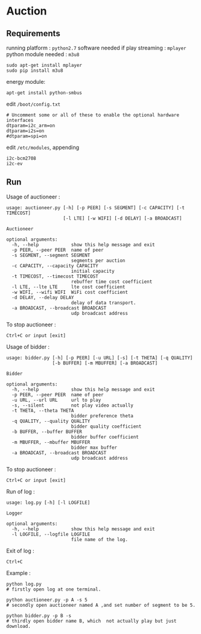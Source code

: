 # Auction

## Requirements

running platform : `python2.7`
software needed if play streaming : `mplayer`
python module needed : `m3u8`

```
sudo apt-get install mplayer
sudo pip install m3u8
```

energy module:
```
apt-get install python-smbus
```
edit `/boot/config.txt`
```
# Uncomment some or all of these to enable the optional hardware interfaces
dtparam=i2c_arm=on
dtparam=i2s=on
#dtparam=spi=on
```
edit `/etc/modules`, appending
```
i2c-bcm2708
i2c-ev
```

## Run

Usage of auctioneer :
```
usage: auctioneer.py [-h] [-p PEER] [-s SEGMENT] [-c CAPACITY] [-t TIMECOST]
                     [-l LTE] [-w WIFI] [-d DELAY] [-a BROADCAST]

Auctioneer

optional arguments:
  -h, --help            show this help message and exit
  -p PEER, --peer PEER  name of peer
  -s SEGMENT, --segment SEGMENT
                        segments per auction
  -c CAPACITY, --capacity CAPACITY
                        initial capacity
  -t TIMECOST, --timecost TIMECOST
                        rebuffer time cost coefficient
  -l LTE, --lte LTE     lte cost coefficient
  -w WIFI, --wifi WIFI  WiFi cost coefficient
  -d DELAY, --delay DELAY
                        delay of data transport.
  -a BROADCAST, --broadcast BROADCAST
                        udp broadcast address
```
To stop auctioneer : 
```
Ctrl+C or input [exit]
```

Usage of bidder : 
```
usage: bidder.py [-h] [-p PEER] [-u URL] [-s] [-t THETA] [-q QUALITY]
                 [-b BUFFER] [-m MBUFFER] [-a BROADCAST]

Bidder

optional arguments:
  -h, --help            show this help message and exit
  -p PEER, --peer PEER  name of peer
  -u URL, --url URL     url to play
  -s, --silent          not play video actually
  -t THETA, --theta THETA
                        bidder preference theta
  -q QUALITY, --quality QUALITY
                        bidder quality coefficient
  -b BUFFER, --buffer BUFFER
                        bidder buffer coefficient
  -m MBUFFER, --mbuffer MBUFFER
                        bidder max buffer
  -a BROADCAST, --broadcast BROADCAST
                        udp broadcast address
```
To stop auctioneer : 
```
Ctrl+C or input [exit]
```

Run of log :
```
usage: log.py [-h] [-l LOGFILE]

Logger

optional arguments:
  -h, --help            show this help message and exit
  -l LOGFILE, --logfile LOGFILE
                        file name of the log.
```
Exit of log :
```
Ctrl+C
```

Example :

```
python log.py
# firstly open log at one terminal.
```
```
python auctioneer.py -p A -s 5
# secondly open auctioneer named A ,and set number of segment to be 5.
```

```
python bidder.py -p B -s
# thirdly open bidder name B, which  not actually play but just download.
```


